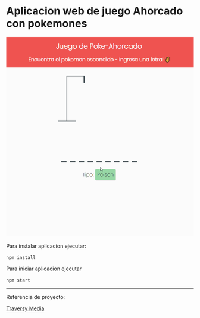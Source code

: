 # Aplicacion web de juego Ahorcado con pokemones

![Demo aplicativo](./demo.gif)

Para instalar aplicacion ejecutar:

```
npm install
```

Para iniciar aplicacion ejecutar

```
npm start
```

------

Referencia de proyecto:

[Traversy Media](https://www.youtube.com/watch?v=jj0W8tYX_q8)